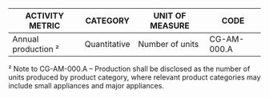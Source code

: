 | ACTIVITY METRIC | CATEGORY | UNIT OF MEASURE | CODE |
|-----------------|----------|------------------|------|
| Annual production ² | Quantitative | Number of units | CG-AM-000.A |

² Note to CG-AM-000.A – Production shall be disclosed as the number of units produced by product category, where relevant product categories may include small appliances and major appliances.